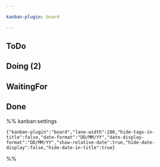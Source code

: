 ```yaml
---

kanban-plugin: board

---
```


## ToDo


## Doing (2)


## WaitingFor


## Done


%% kanban:settings
```
{"kanban-plugin":"board","lane-width":280,"hide-tags-in-title":false,"date-format":"DD/MM/YY","date-display-format":"DD/MM/YY","show-relative-date":true,"hide-date-display":false,"hide-date-in-title":true}
```
%%
